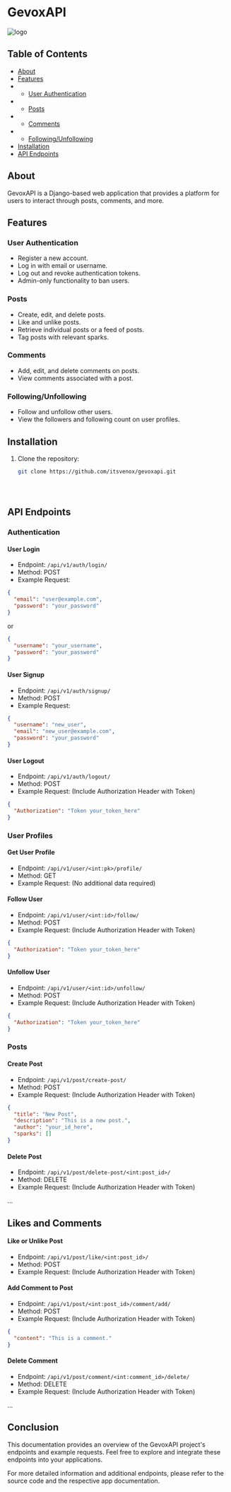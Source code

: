 # GevoxAPI
![logo](/image.png)

## Table of Contents

- [About](#about)
- [Features](#features)
- - [User Authentication](#user-authentication)
- - [Posts](#posts)
- - [Comments](#comments)
- - [Following/Unfollowing](#following/unfollowing)
- [Installation](#installation)
- [API Endpoints](#api-endpoints)


## About

GevoxAPI is a Django-based web application that provides a platform for users to interact through posts, comments, and more.

## Features

### User Authentication

- Register a new account.
- Log in with email or username.
- Log out and revoke authentication tokens.
- Admin-only functionality to ban users.

### Posts

- Create, edit, and delete posts.
- Like and unlike posts.
- Retrieve individual posts or a feed of posts.
- Tag posts with relevant sparks.

### Comments

- Add, edit, and delete comments on posts.
- View comments associated with a post.

### Following/Unfollowing

- Follow and unfollow other users.
- View the followers and following count on user profiles.

## Installation

1. Clone the repository:

   ```bash
   git clone https://github.com/itsvenox/gevoxapi.git





## API Endpoints

### Authentication

#### User Login
- Endpoint: `/api/v1/auth/login/`
- Method: POST
- Example Request:
 ```json
 {
   "email": "user@example.com",
   "password": "your_password"
 }
 ```
 or
 ```json
 {
   "username": "your_username",
   "password": "your_password"
 }
 ```

#### User Signup
- Endpoint: `/api/v1/auth/signup/`
- Method: POST
- Example Request:
 ```json
 {
   "username": "new_user",
   "email": "new_user@example.com",
   "password": "your_password"
 }
 ```

#### User Logout
- Endpoint: `/api/v1/auth/logout/`
- Method: POST
- Example Request: (Include Authorization Header with Token)
 ```json
 {
   "Authorization": "Token your_token_here"
 }
 ```

### User Profiles

#### Get User Profile
- Endpoint: `/api/v1/user/<int:pk>/profile/`
- Method: GET
- Example Request: (No additional data required)

#### Follow User
- Endpoint: `/api/v1/user/<int:id>/follow/`
- Method: POST
- Example Request: (Include Authorization Header with Token)
 ```json
 {
   "Authorization": "Token your_token_here"
 }
 ```

#### Unfollow User
- Endpoint: `/api/v1/user/<int:id>/unfollow/`
- Method: POST
- Example Request: (Include Authorization Header with Token)
 ```json
 {
   "Authorization": "Token your_token_here"
 }
 ```

### Posts

#### Create Post
- Endpoint: `/api/v1/post/create-post/`
- Method: POST
- Example Request: (Include Authorization Header with Token)
 ```json
 {
   "title": "New Post",
   "description": "This is a new post.",
   "author": "your_id_here",
   "sparks": []
 }
 ```

#### Delete Post
- Endpoint: `/api/v1/post/delete-post/<int:post_id>/`
- Method: DELETE
- Example Request: (Include Authorization Header with Token)

...

## Likes and Comments

#### Like or Unlike Post
- Endpoint: `/api/v1/post/like/<int:post_id>/`
- Method: POST
- Example Request: (Include Authorization Header with Token)

#### Add Comment to Post
- Endpoint: `/api/v1/post/<int:post_id>/comment/add/`
- Method: POST
- Example Request: (Include Authorization Header with Token)
 ```json
 {
   "content": "This is a comment."
 }
 ```

#### Delete Comment
- Endpoint: `/api/v1/post/comment/<int:comment_id>/delete/`
- Method: DELETE
- Example Request: (Include Authorization Header with Token)

...

## Conclusion

This documentation provides an overview of the GevoxAPI project's endpoints and example requests. Feel free to explore and integrate these endpoints into your applications.

For more detailed information and additional endpoints, please refer to the source code and the respective app documentation.


